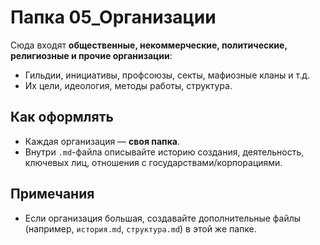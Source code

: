 # Папка 05_Организации

Сюда входят **общественные, некоммерческие, политические, религиозные и прочие организации**:
- Гильдии, инициативы, профсоюзы, секты, мафиозные кланы и т.д. 
- Их цели, идеология, методы работы, структура.

## Как оформлять

- Каждая организация — **своя папка**.
- Внутри `.md`-файла описывайте историю создания, деятельность, ключевых лиц, отношения с государствами/корпорациями.

## Примечания
- Если организация большая, создавайте дополнительные файлы (например, `история.md`, `структура.md`) в этой же папке.
